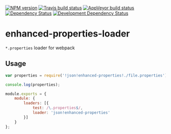 [![NPM version](http://img.shields.io/npm/v/enhanced-properties-loader.svg?style=flat-square)](https://www.npmjs.org/package/enhanced-properties-loader)
[![Travis build status](http://img.shields.io/travis/mdreizin/enhanced-properties-loader/master.svg?style=flat-square)](https://travis-ci.org/mdreizin/enhanced-properties-loader)
[![AppVeyor build status](https://img.shields.io/appveyor/ci/mdreizin/enhanced-properties-loader/master.svg?style=flat-square)](https://ci.appveyor.com/project/mdreizin/enhanced-properties-loader/branch/master)
[![Dependency Status](https://img.shields.io/david/mdreizin/enhanced-properties-loader.svg?style=flat-square)](https://david-dm.org/mdreizin/enhanced-properties-loader)
[![Development Dependency Status](https://img.shields.io/david/dev/mdreizin/enhanced-properties-loader.svg?style=flat-square)](https://david-dm.org/mdreizin/enhanced-properties-loader#info=devDependencies)

<h1 id="enhanced-properties-loader">enhanced-properties-loader</h1>

`*.properties` loader for webpack

<h2 id="enhanced-properties-loader-usage">Usage</h2>

```javascript
var properties = require('!json!enhanced-properties!./file.properties');

console.log(properties);

```

```javascript
module.exports = {
    module: {
        loaders: [{
            test: /\.properties$/,
            loader: 'json!enhanced-properties'
        }]
    }
};

```
